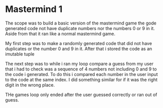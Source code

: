 #   Mastermind 1
The scope was to build a basic version of the mastermind game the gode generated
code not have duplicate numbers nor the numbers 0 or 9 in it. Aside from that it
ran like a normal mastermind game.

My first step was to make a randomly generated code that did not have 
duplicates or the number 0 and 9 in it. After that i stored the code as an
imutable tuple

The next step was to while i ran my loop compare a guess from my user that i had
to check was a sequence of 4 numbers not including 0 and 9 to the code i 
generated. To do this i compared each number in the user input to the code at 
the same index. I did something similar for if it was the right digit in the 
wrong place.

THe games loop only ended after the user guessed correctly or ran out of guess.